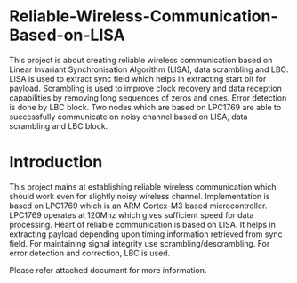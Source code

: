 # Reliable-Wireless-Communication-Based-on-LISA

This project is about creating reliable wireless communication based on Linear Invariant Synchronisation Algorithm (LISA), data scrambling and
LBC. LISA is used to extract sync field which helps in extracting start bit for payload. Scrambling is used to improve clock recovery and data reception capabilities by removing long sequences of zeros and ones. Error detection is done by LBC block. Two nodes which are based on LPC1769 are able to successfully communicate on noisy channel based on LISA, data scrambling and LBC block.

# Introduction
This project mains at establishing reliable wireless communication which should work even for slightly noisy wireless channel. Implementation is based on LPC1769 which is an ARM Cortex-M3 based microcontroller. LPC1769 operates at 120Mhz which gives sufficient speed for data processing.
Heart of reliable communication is based on LISA. It helps in extracting payload depending upon timing information retrieved from sync field. For maintaining signal integrity use scrambling/descrambling. For error detection and correction, LBC is used.

Please refer attached document for more information.
